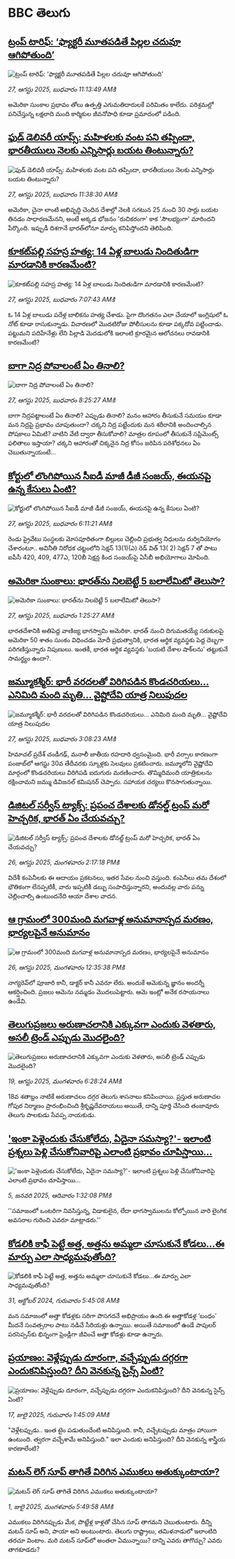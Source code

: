# BBC తెలుగు## [ట్రంప్ టారిఫ్: ‘ఫ్యాక్టరీ మూతపడితే పిల్లల చదువూ ఆగిపోతుంది’](https://www.bbc.com/telugu/articles/cz71d4944nzo?at_medium=RSS&at_campaign=rss?at_campaign=githubrss)![ట్రంప్ టారిఫ్: ‘ఫ్యాక్టరీ మూతపడితే పిల్లల చదువూ ఆగిపోతుంది’](https://ichef.bbci.co.uk/ace/ws/240/cpsprodpb/157d/live/79fef2c0-8327-11f0-a34f-318be3fb0481.jpg)_27, ఆగస్టు 2025, బుధవారం 11:13:49 AMకి_అమెరికా సుంకాల ప్రభావం తోలు ఉత్పత్తి ఎగుమతిదారులకే పరిమితం కాలేదు. పరిశ్రమల్లో పనిచేస్తున్న లక్షలాది మంది కార్మికుల జీవనోపాధి కూడా ప్రమాదంలో పడింది.## [ఫుడ్ డెలివరీ యాప్స్: మహిళలకు వంట పని తప్పిందా, భారతీయులు నెలకు ఎన్నిసార్లు బయట తింటున్నారు?](https://www.bbc.com/telugu/articles/cdj2090j9rlo?at_medium=RSS&at_campaign=rss?at_campaign=githubrss)![ఫుడ్ డెలివరీ యాప్స్: మహిళలకు వంట పని తప్పిందా, భారతీయులు నెలకు ఎన్నిసార్లు బయట తింటున్నారు?](https://ichef.bbci.co.uk/ace/ws/240/cpsprodpb/12ef/live/af71cb20-826a-11f0-a832-3d1a9236e27e.jpg)_27, ఆగస్టు 2025, బుధవారం 11:38:30 AMకి_అమెరికా, చైనా లాంటి అభివృద్ధి చెందిన దేశాల్లో నెలకి సగటున 25 నుంచి 30 సార్లు బయట తినడం సాధారణమేనని, అంటే అక్కడ భోజనం 'రుచికరంగా' కాక 'సౌలభ్యంగా' మారిందని పేర్కొంది.  ఇప్పుడీ దిశగానే భారత్‌లోనూ మార్పు కనిపిస్తోందని తెలిపింది.## [కూకట్‌పల్లి సహస్ర హత్య: 14 ఏళ్ల బాలుడు నిందితుడిగా మారడానికి కారణమేంటి?](https://www.bbc.com/telugu/articles/cr74k013nn1o?at_medium=RSS&at_campaign=rss?at_campaign=githubrss)![కూకట్‌పల్లి సహస్ర హత్య: 14 ఏళ్ల బాలుడు నిందితుడిగా మారడానికి కారణమేంటి?](https://ichef.bbci.co.uk/ace/ws/240/cpsprodpb/7db2/live/03f2b1e0-828a-11f0-b582-ddd92628512a.jpg)_27, ఆగస్టు 2025, బుధవారం 7:07:43 AMకి_ఓ 14 ఏళ్ల బాలుడు పదేళ్ల బాలికను హత్య చేశాడు. పైగా దొంగతనం ఎలా చేయాలో ఇంగ్లిషులో ఓ నోట్ కూడా రాసుకున్నాడు. విచారణలో మొదటిరోజు పోలీసులను కూడా పక్కదోవ పట్టించాడు. పట్టుమని పదిహేనేళ్లు లేని పిల్లాడి మెదడులోకి ఇలాంటి క్రూరమైన ఆలోచనలు రావడానికి కారణమేంటి?## [బాగా నిద్ర పోవాలంటే ఏం తినాలి? ](https://www.bbc.com/telugu/articles/cly7q4g0wlno?at_medium=RSS&at_campaign=rss?at_campaign=githubrss)![బాగా నిద్ర పోవాలంటే ఏం తినాలి? ](https://ichef.bbci.co.uk/ace/ws/240/cpsprodpb/8174/live/ebd2a630-8318-11f0-ad25-d7b7e6500196.png)_27, ఆగస్టు 2025, బుధవారం 8:25:27 AMకి_బాగా నిద్రపట్టాలంటే ఏం తినాలి? ఎప్పుడు తినాలి? మనం ఆహారం తీసుకునే సమయం కూడా మన నిద్రపై ప్రభావం చూపుతుందా?  చక్కని నిద్ర పట్టేందుకు మన శరీరానికి అందించాల్సిన పోషకాలు ఏమిటి? వాటిని వేటి ద్వారా తీసుకోవాలి? మాత్రల రూపంలో తీసుకునే సప్లిమెంట్స్ ఫలితాలు ఇస్తాయా? చక్కని ఆహారంతో చిక్కనైన నిద్ర కోసం జరిపిన పరిశోధనలు ఏం చెబుతున్నాయంటే...## [కోర్టులో లొంగిపోయిన సీఐడీ మాజీ డీజీ సంజయ్, ఈయనపై ఉన్న కేసులు ఏంటి? ](https://www.bbc.com/telugu/articles/c1d39236x2xo?at_medium=RSS&at_campaign=rss?at_campaign=githubrss)![కోర్టులో లొంగిపోయిన సీఐడీ మాజీ డీజీ సంజయ్, ఈయనపై ఉన్న కేసులు ఏంటి? ](https://ichef.bbci.co.uk/ace/ws/240/cpsprodpb/cfd6/live/95a7c9a0-c533-11ef-a2ca-e99d0c9a24e3.png)_27, ఆగస్టు 2025, బుధవారం 6:11:21 AMకి_రెండు ప్రైవేటు సంస్థలకు మోసపూరితంగా బిల్లులు చెల్లించి ప్రభుత్వ నిధులను దుర్వినియోగం చేశారంటూ.. అవినీతి నిరోధక చట్టంలోని సెక్షన్‌ 13(1)(ఎ) రెడ్‌ విత్‌ 13( 2) సెక్షన్‌ 7 తో పాటు ఐపీసీ 420, 409, 477ఎ, 120బీ సెక్షన్ల కింద సంజయ్‌పై ఏసీబీ అభియోగాలు మోపింది.## [అమెరికా సుంకాలు: భారత్‌ను నిలబెట్టే 5 బలాలేమిటో తెలుసా?](https://www.bbc.com/telugu/articles/c1kz1021lypo?at_medium=RSS&at_campaign=rss?at_campaign=githubrss)![అమెరికా సుంకాలు: భారత్‌ను నిలబెట్టే 5 బలాలేమిటో తెలుసా?](https://ichef.bbci.co.uk/ace/ws/240/cpsprodpb/9510/live/da325a20-82e5-11f0-a2b0-1b6fcc7c719f.jpg)_27, ఆగస్టు 2025, బుధవారం 1:25:27 AMకి_భారతదేశానికి అతిపెద్ద వాణిజ్య భాగస్వామి అమెరికా. భారత్ నుంచి దిగుమతయ్యే సరుకులపై అమెరికా 50 శాతం సుంకం విధించడం మోదీ ప్రభుత్వానికి, భారత ఆర్థిక వ్యవస్థకు పెద్ద దెబ్బగా పరిగణిస్తున్నారు నిపుణులు. ఇంతకీ, భారత ఆర్థిక వ్యవస్థకు 'బయటి దేశాల షాక్‌లను' తట్టుకునే సామర్థ్యం ఉందా?.## [జమ్మూకశ్మీర్: భారీ వరదలతో విరిగిపడిన కొండచరియలు... ఎనిమిది మంది మృతి... వైష్టోదేవి యాత్ర నిలుపుదల](https://www.bbc.com/telugu/articles/c3v302nl451o?at_medium=RSS&at_campaign=rss?at_campaign=githubrss)![జమ్మూకశ్మీర్: భారీ వరదలతో విరిగిపడిన కొండచరియలు... ఎనిమిది మంది మృతి... వైష్టోదేవి యాత్ర నిలుపుదల](https://ichef.bbci.co.uk/ace/ws/240/cpsprodpb/28ac/live/13f9ab60-82e0-11f0-83cc-c5da98c419b8.jpg)_27, ఆగస్టు 2025, బుధవారం 3:08:23 AMకి_హిమాచల్ ప్రదేశ్ చండీగఢ్, మనాలీ జాతీయ రహదారి ధ్వసంమైంది. భారీ వర్సాల కారణంగా పంజాబ్‌లో ఆగస్టు 30వ తేదీవరకు స్కూళ్లకు సెలవులు ప్రకటించారు. జమ్మూలోని వైష్ణోదేవి మార్గంలో కొండచరియలు విరిగిపడి ఐదుగురు మరణించారు. తొమ్మిదిమంది యాత్రికులను రక్షించామని జమ్ము డివిజనల్ కమిషనర్ చెప్పారు. సహాయక చర్యలు కొనసాగుతున్నాయి.## [డిజిటల్ సర్వీస్ ట్యాక్స్: ప్రపంచ దేశాలకు డోనల్డ్ ట్రంప్ మరో హెచ్చరిక, భారత్ ఏం చేయవచ్చు? ](https://www.bbc.com/telugu/articles/c4g6wq3529wo?at_medium=RSS&at_campaign=rss?at_campaign=githubrss)![డిజిటల్ సర్వీస్ ట్యాక్స్: ప్రపంచ దేశాలకు డోనల్డ్ ట్రంప్ మరో హెచ్చరిక, భారత్ ఏం చేయవచ్చు? ](https://ichef.bbci.co.uk/ace/ws/240/cpsprodpb/0b4d/live/9779e480-8283-11f0-a34f-318be3fb0481.jpg)_26, ఆగస్టు 2025, మంగళవారం 2:17:18 PMకి_విదేశీ కంపెనీలకు ఈ ఆదాయం ప్రకటనలు, ఇతర సేవల నుంచి వస్తుంది. కంపెనీలు తమ దేశంలో భౌతికంగా లేనప్పటికీ, వారు ఇప్పటికీ డబ్బు సంపాదిస్తున్నారని, అందువల్ల వారు పన్ను చెల్లించాల్సి ఉంటుందనేది ఆయా దేశాల వాదన.## [ఆ గ్రామంలో 300మంది మగవాళ్ల అనుమానాస్పద మరణం, భార్యలపైనే అనుమానం](https://www.bbc.com/telugu/articles/cpqv8vdx9p7o?at_medium=RSS&at_campaign=rss?at_campaign=githubrss)![ఆ గ్రామంలో 300మంది మగవాళ్ల అనుమానాస్పద మరణం, భార్యలపైనే అనుమానం](https://ichef.bbci.co.uk/ace/ws/240/cpsprodpb/0109/live/f40acff0-8271-11f0-a34f-318be3fb0481.jpg)_26, ఆగస్టు 2025, మంగళవారం 12:35:38 PMకి_నాగ్యరెవ్‌లో పూజారి కానీ, డాక్టర్ కానీ ఎవరూ లేరు. అందుకే ఆమెకున్న జ్ఞానం అందర్నీ ఆకర్షించింది. ప్రజలు ఆమెను నమ్మడం మొదలుపెట్టారు. ఆమె ఇంట్లో అనేక రసాయనాలు ఉండేవి.## [తెలుగుప్రజలు అరుణాచలానికి ఎక్కువగా ఎందుకు వెళతారు, అసలీ ట్రెండ్ ఎప్పుడు మొదలైంది? ](https://www.bbc.com/telugu/articles/c8jp32zrzxpo?at_medium=RSS&at_campaign=rss?at_campaign=githubrss)![తెలుగుప్రజలు అరుణాచలానికి ఎక్కువగా ఎందుకు వెళతారు, అసలీ ట్రెండ్ ఎప్పుడు మొదలైంది? ](https://ichef.bbci.co.uk/ace/ws/240/cpsprodpb/cf2d/live/01932bf0-7d85-11f0-98a0-956f61945264.jpg)_19, ఆగస్టు 2025, మంగళవారం 6:28:24 AMకి_18వ శతాబ్దం నాటికే అరుణాచలం దగ్గర తెలుగు శాసనాలు కనిపించాయి. ప్రస్తుత అరుణాచల గోపుర నిర్మాణం ప్రారంభించింది శ్రీకృష్ణదేవరాయలు అయితే, దాన్ని పూర్తి చేసింది తంజావూరు తెలుగు పాలకుడు సేవప్ప నాయకుడు.## ['ఇంకా పెళ్లెందుకు చేసుకోలేదు, ఏదైనా సమస్యా?'- ఇలాంటి ప్రశ్నలు పెళ్లి చేసుకోనివారిపై ఎలాంటి ప్రభావం చూపిస్తాయి... ](https://www.bbc.com/telugu/articles/cgq1w3lz7yyo?at_medium=RSS&at_campaign=rss?at_campaign=githubrss)!['ఇంకా పెళ్లెందుకు చేసుకోలేదు, ఏదైనా సమస్యా?'- ఇలాంటి ప్రశ్నలు పెళ్లి చేసుకోనివారిపై ఎలాంటి ప్రభావం చూపిస్తాయి... ](https://ichef.bbci.co.uk/ace/ws/240/cpsprodpb/f6de/live/72c94a60-cb3e-11ef-87df-d575b9a434a4.jpg)_5, జనవరి 2025, ఆదివారం 1:32:08 PMకి_''సమాజంలో ఒంటరిగా నివసిస్తున్న, విడాకులైన, లేదా భాగస్వాములను కోల్పోయిన వారి లైంగిక అవసరాల గురించి ఎవరూ మాట్లాడరు.''## [కోడలికి కాఫీ పెట్టే అత్త, అత్తను అమ్మలా చూసుకునే కోడలు...ఈ మార్పు ఎలా సాధ్యమవుతోంది?](https://www.bbc.com/telugu/articles/c1l41zl8el2o?at_medium=RSS&at_campaign=rss?at_campaign=githubrss)![కోడలికి కాఫీ పెట్టే అత్త, అత్తను అమ్మలా చూసుకునే కోడలు...ఈ మార్పు ఎలా సాధ్యమవుతోంది?](https://ichef.bbci.co.uk/ace/ws/240/cpsprodpb/2b61/live/9176a6d0-8b0e-11ef-a81b-b1eda9741da3.jpg)_31, అక్టోబర్ 2024, గురువారం 5:45:08 AMకి_మన సమాజంలో అత్తా కోడళ్లకు సరిగా పొసగదనే అభిప్రాయం ఉంది.ఈ అత్తాకోడళ్ల ‘బంధం’ మీదనే సంవత్సరాల పాటు నడిచే సీరియళ్లు ఉన్నాయి. అయితే సమాజంలో ఉండే పాపులర్ పరసెప్సన్‌కు భిన్నంగా ఫ్రెండ్లీగా జీవించే అత్తా కోడళ్లు కూడా ఉన్నారు.## [ప్రయాణం: వెళ్లేప్పుడు దూరంగా, వచ్చేప్పుడు దగ్గరగా ఎందుకనిపిస్తుంది? దీని వెనకున్న సైన్స్ ఏంటి?](https://www.bbc.com/telugu/articles/c0l4y727n1jo?at_medium=RSS&at_campaign=rss?at_campaign=githubrss)![ప్రయాణం: వెళ్లేప్పుడు దూరంగా, వచ్చేప్పుడు దగ్గరగా ఎందుకనిపిస్తుంది? దీని వెనకున్న సైన్స్ ఏంటి?](https://ichef.bbci.co.uk/ace/ws/240/cpsprodpb/054c/live/6957c010-62b0-11f0-8e78-11023c48a856.png)_17, జులై 2025, గురువారం 1:45:09 AMకి_"వెళ్లేటప్పుడు.. ఇంత టైం పడుతుందేంటి అనిపిస్తుంది. కానీ, వచ్చేటప్పుడు మాత్రం హాయిగా ఉంటుంది. త్వరగా వచ్చేశామే అనిపిస్తుంది." ఇలా ఎందుకు అనిపిస్తుంది? దీని వెనకున్న శాస్త్రీయ కారణాలేంటి?## [మటన్ లెగ్ సూప్ తాగితే విరిగిన ఎముకలు అతుక్కుంటాయా?](https://www.bbc.com/telugu/articles/c0l4g92j8kzo?at_medium=RSS&at_campaign=rss?at_campaign=githubrss)![మటన్ లెగ్ సూప్ తాగితే విరిగిన ఎముకలు అతుక్కుంటాయా?](https://ichef.bbci.co.uk/ace/ws/240/cpsprodpb/b31e/live/cce532c0-6d41-11f0-9462-bb509dc78127.jpg)_1, జులై 2025, మంగళవారం 5:49:58 AMకి_ఎముకలు విరిగినప్పుడు మేక, పొట్టేళ్ల కాళ్లతో చేసిన సూప్ తాగమని చెబుతుంటారు. దీన్ని మటన్ సూప్ అని, పాయా అని అంటుంటారు. తెలుగు రాష్ట్రాలు, తమిళనాడులో ఇలాంటిది తరచూ వింటాం. మరి మటన్ సూప్‌లో అంతలా ఏమున్నాయి? దాన్ని ఎవరు తాగొచ్చు? ఎవరు తాగకూడదు?